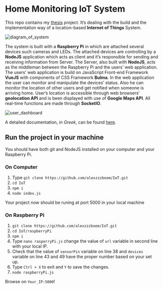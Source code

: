 # Home Monitoring IoT System

This repo contains my [thesis](https://apothesis.lib.teicrete.gr/) project. It’s dealing with the build and the implementation way of a location-based **Internet of Things** System.

![diagram_of_system](https://alexzzzboom.github.io/img/thesis/fullSystemDiagram.jpg)
 
The system is built with a **Raspberry Pi** in which are attached several devices such cameras and LEDs. The attached devices are controlling by a **NodeJS** application which acts as client and it’s responsible for sending and receiving information from Server. The Server, also built with **NodeJS**, acts as the middleman between the Raspberry Pi and the users’ web application. The users’ web application is build on JavaScript Front-end Framework **VueJS** with components of CSS Framework **Bulma**. In the web application the user can monitor and manipulate the devices’ status. Also he can monitor the location of other users and get notified when someone is arriving home. User’s location is accessible through web browsers’ **geolocation API** and is been displayed with use of **Google Maps API**. All real-time functions are made through **SocketIO**.

![user_dashboard](https://alexzzzboom.github.io/img/thesis/userDashboard.jpg)

A detailed documentation, *in Greek*, can be found [here](https://thesis.kantas.net/documentation).

## Run the project in your machine

You should have both git and NodeJS installed on your computer and your Raspberry Pi.

### On Computer

1. Type `git clone https://github.com/alexzzzboom/IoT.git`
2. `cd IoT`
3. `npm i`
4. `node index.js`

Your project now should be runing at port 5000 in your local machine

### On Raspberry Pi

1. `git clone https://github.com/alexzzzboom/IoT.git`
2. `cd IoT/raspberryPi`
3. `npm i`
4. Type `nano rasperryPi.js` change the value of `url` variable in second line with your local IP.
5. Check that the value of `sensorPin` variable on line 38 and `devices` variable on line 43 and 49 have the proper number based on your set up.  
6. Type `Ctrl + X` to exit and `Y` to save the changes.
5. `node raspberryPi.js`

Browse on `Your_IP:5000`!